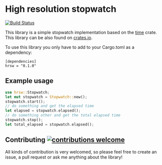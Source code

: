# High resolution stopwatch

[![Build Status](https://travis-ci.com/antaljanosbenjamin/rust-hr-stopwatch.png?branch=master)](https://travis-ci.com/antaljanosbenjamin/rust-hr-stopwatch)

This library is a simple stopwatch implementation based on the [time]([time](https://docs.rs/crate/time/0.1.42)) crate. This library can be also found on [crates.io](https://crates.io/crates/stopwatch).

To use this library you only have to add to your Cargo.toml as a dependency:

```
[dependencies]
hrsw = "0.1.0"
```

## Example usage
```rust
use hrsw::Stopwatch;
let mut stopwatch = Stopwatch::new();
stopwatch.start();
// do something and get the elapsed time
let elapsed = stopwatch.elapsed();
// do something other and get the total elapsed time
stopwatch.stop();
let total_elapsed = stopwatch.elapsed();
```

## Contributing [![contributions welcome](https://img.shields.io/badge/contributions-welcome-brightgreen.svg?style=flat)](https://github.com/antaljanosbenjamin/rust-hr-stopwatch/issues)

All kinds of contribution is very welcomed, so please feel free to create an issue, a pull request or ask me anything about the library!